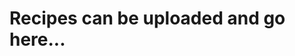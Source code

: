 <!-- TITLE: Tardigrade Beer -->
<!-- SUBTITLE: Recipe Database -->

# Recipes can be uploaded and go here...